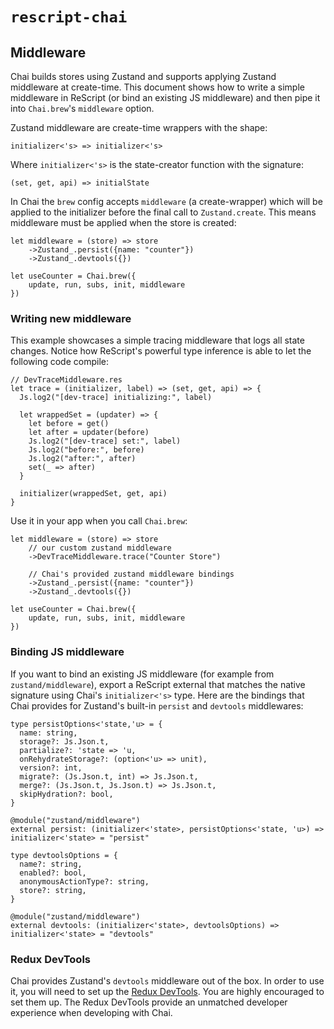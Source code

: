 # `rescript-chai`

## Middleware

Chai builds stores using Zustand and supports applying Zustand middleware at create-time. This document shows how to write a simple middleware in ReScript (or bind an existing JS middleware) and then pipe it into `Chai.brew`'s `middleware` option.

Zustand middleware are create-time wrappers with the shape:

```rescript
initializer<'s> => initializer<'s>
```

Where `initializer<'s>` is the state-creator function with the signature:

```rescript
(set, get, api) => initialState
```

In Chai the `brew` config accepts `middleware` (a create-wrapper) which will be applied to the initializer before the final call to `Zustand.create`.  This means middleware must be applied when the store is created:

```rescript
let middleware = (store) => store
    ->Zustand_.persist({name: "counter"})
    ->Zustand_.devtools({})

let useCounter = Chai.brew({ 
    update, run, subs, init, middleware  
})
```


### Writing new middleware

This example showcases a simple tracing middleware that logs all state changes. Notice how ReScript's powerful type inference is able to let the following code compile:

```rescript
// DevTraceMiddleware.res
let trace = (initializer, label) => (set, get, api) => {
  Js.log2("[dev-trace] initializing:", label)

  let wrappedSet = (updater) => {
    let before = get()
    let after = updater(before)
    Js.log2("[dev-trace] set:", label)
    Js.log2("before:", before)
    Js.log2("after:", after)
    set(_ => after)
  }

  initializer(wrappedSet, get, api)
}
```

Use it in your app when you call `Chai.brew`:

```rescript
let middleware = (store) => store
    // our custom zustand middleware
    ->DevTraceMiddleware.trace("Counter Store")

    // Chai's provided zustand middleware bindings
    ->Zustand_.persist({name: "counter"})
    ->Zustand_.devtools({})

let useCounter = Chai.brew({ 
    update, run, subs, init, middleware  
})
```

### Binding JS middleware

If you want to bind an existing JS middleware (for example from `zustand/middleware`), export a ReScript external that matches the native signature using Chai's `initializer<'s>` type. Here are the bindings that Chai provides for Zustand's built-in `persist` and `devtools` middlewares:

```rescript
type persistOptions<'state,'u> = {
  name: string,
  storage?: Js.Json.t,
  partialize?: 'state => 'u,
  onRehydrateStorage?: (option<'u> => unit),
  version?: int,
  migrate?: (Js.Json.t, int) => Js.Json.t,
  merge?: (Js.Json.t, Js.Json.t) => Js.Json.t,
  skipHydration?: bool,
}

@module("zustand/middleware")
external persist: (initializer<'state>, persistOptions<'state, 'u>) => initializer<'state> = "persist"

type devtoolsOptions = {
  name?: string,
  enabled?: bool,
  anonymousActionType?: string,
  store?: string,
}

@module("zustand/middleware")
external devtools: (initializer<'state>, devtoolsOptions) => initializer<'state> = "devtools"
```

### Redux DevTools

Chai provides Zustand's `devtools` middleware out of the box. In order to use it, you will need to set up the [Redux DevTools](https://github.com/reduxjs/redux-devtools). You are highly encouraged to set them up. The Redux DevTools provide an unmatched developer experience when developing with Chai.
